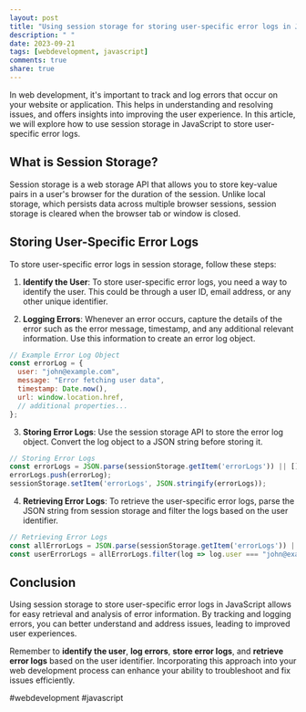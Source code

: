 ```yaml
---
layout: post
title: "Using session storage for storing user-specific error logs in JavaScript"
description: " "
date: 2023-09-21
tags: [webdevelopment, javascript]
comments: true
share: true
---
```


In web development, it's important to track and log errors that occur on your website or application. This helps in understanding and resolving issues, and offers insights into improving the user experience. In this article, we will explore how to use session storage in JavaScript to store user-specific error logs.

## What is Session Storage?

Session storage is a web storage API that allows you to store key-value pairs in a user's browser for the duration of the session. Unlike local storage, which persists data across multiple browser sessions, session storage is cleared when the browser tab or window is closed.

## Storing User-Specific Error Logs

To store user-specific error logs in session storage, follow these steps:

1. **Identify the User**: To store user-specific error logs, you need a way to identify the user. This could be through a user ID, email address, or any other unique identifier.

2. **Logging Errors**: Whenever an error occurs, capture the details of the error such as the error message, timestamp, and any additional relevant information. Use this information to create an error log object.

```javascript
// Example Error Log Object
const errorLog = {
  user: "john@example.com",
  message: "Error fetching user data",
  timestamp: Date.now(),
  url: window.location.href,
  // additional properties...
};
```

3. **Storing Error Logs**: Use the session storage API to store the error log object. Convert the log object to a JSON string before storing it.

```javascript
// Storing Error Logs
const errorLogs = JSON.parse(sessionStorage.getItem('errorLogs')) || [];
errorLogs.push(errorLog);
sessionStorage.setItem('errorLogs', JSON.stringify(errorLogs));
```

4. **Retrieving Error Logs**: To retrieve the user-specific error logs, parse the JSON string from session storage and filter the logs based on the user identifier.

```javascript
// Retrieving Error Logs
const allErrorLogs = JSON.parse(sessionStorage.getItem('errorLogs')) || [];
const userErrorLogs = allErrorLogs.filter(log => log.user === "john@example.com");
```

## Conclusion

Using session storage to store user-specific error logs in JavaScript allows for easy retrieval and analysis of error information. By tracking and logging errors, you can better understand and address issues, leading to improved user experiences.

Remember to **identify the user**, **log errors**, **store error logs**, and **retrieve error logs** based on the user identifier. Incorporating this approach into your web development process can enhance your ability to troubleshoot and fix issues efficiently.

#webdevelopment #javascript